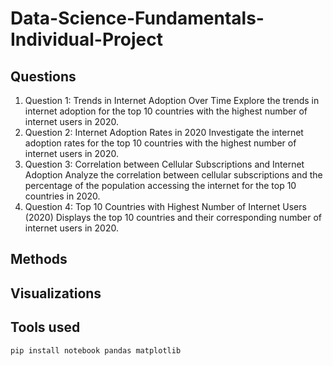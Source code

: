 # Data-Science-Fundamentals-Individual-Project
## Questions
1. Question 1: Trends in Internet Adoption Over Time
Explore the trends in internet adoption for the top 10 countries with the highest number of internet users in 2020.
2. Question 2: Internet Adoption Rates in 2020
Investigate the internet adoption rates for the top 10 countries with the highest number of internet users in 2020.
3. Question 3: Correlation between Cellular Subscriptions and Internet Adoption
Analyze the correlation between cellular subscriptions and the percentage of the population accessing the internet for the top 10 countries in 2020.
4. Question 4: Top 10 Countries with Highest Number of Internet Users (2020)
Displays the top 10 countries and their corresponding number of internet users in 2020.

## Methods
## Visualizations
## Tools used
```bash
pip install notebook pandas matplotlib
```